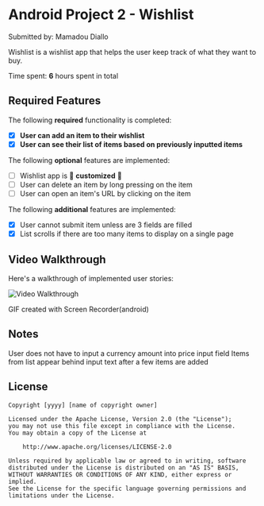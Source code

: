 # Android Project 2 - Wishlist

Submitted by: Mamadou Diallo 

Wishlist is a wishlist app that helps the user keep track of what they want to buy.

Time spent: **6** hours spent in total

## Required Features

The following **required** functionality is completed:

- [x] **User can add an item to their wishlist**
- [x] **User can see their list of items based on previously inputted items**

The following **optional** features are implemented:

- [ ] Wishlist app is 🎨 **customized** 🎨
- [ ] User can delete an item by long pressing on the item
- [ ] User can open an item's URL by clicking on the item

The following **additional** features are implemented:

- [x] User cannot submit item unless are 3 fields are filled
- [x] List scrolls if there are too many items to display on a single page

## Video Walkthrough

Here's a walkthrough of implemented user stories:

<img src='https://i.imgur.com/md336K7.gif' title='Video Walkthrough' width='' alt='Video Walkthrough' />

GIF created with Screen Recorder(android)  

## Notes
User does not have to input a currency amount into price input field
Items from list appear behind input text after a few items are added

## License

    Copyright [yyyy] [name of copyright owner]

    Licensed under the Apache License, Version 2.0 (the "License");
    you may not use this file except in compliance with the License.
    You may obtain a copy of the License at

        http://www.apache.org/licenses/LICENSE-2.0

    Unless required by applicable law or agreed to in writing, software
    distributed under the License is distributed on an "AS IS" BASIS,
    WITHOUT WARRANTIES OR CONDITIONS OF ANY KIND, either express or implied.
    See the License for the specific language governing permissions and
    limitations under the License.
